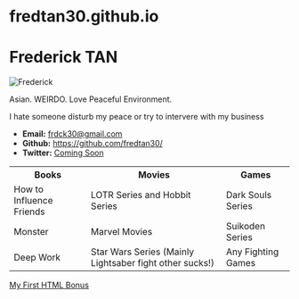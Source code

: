 # fredtan30.github.io

<!DOCTYPE html>
<html lang="en-us">
<head>
  <meta charset="UTF-8">
  <title>FRED PROFILE</title>
</head>

<body>

  <h1>Frederick TAN</h1>

  <img src="https://placehold.it/200x200" alt="Frederick">

  <p>Asian. WEIRDO. Love Peaceful Environment. </p>
  <p>I hate someone disturb my peace or try to intervere with my business</p>

  <ul>
    <li><strong>Email:</strong> <a href="#">frdck30@gmail.com</a></li>
    <li><strong>Github:</strong> <a href="#">https://github.com/fredtan30/</a></li>
    <li><strong>Twitter:</strong> <a href="#">Coming Soon</a></li>
  </ul>

  <table>
    <tr>
      <th>Books</th>
      <th>Movies</th>
      <th>Games</th>
    </tr>
    <tr>
      <td>How to Influence Friends</td>
      <td>LOTR Series and Hobbit Series</td>
      <td>Dark Souls Series</td>
    </tr>
    <tr>
      <td>Monster</td>
      <td>Marvel Movies</td>
      <td>Suikoden Series</td>
    </tr>
    <tr>
      <td>Deep Work</td>
      <td>Star Wars Series (Mainly Lightsaber fight other sucks!)</td>
      <td>Any Fighting Games</td>
    </tr>
  </table>

  <!-- Bonus link to last class page -->
  <a href="../../../../1/Activities/04-Stu_MyFirst_HTML/Solved/my-first-bonus.html">My First HTML Bonus</a>

</body>

</html>
